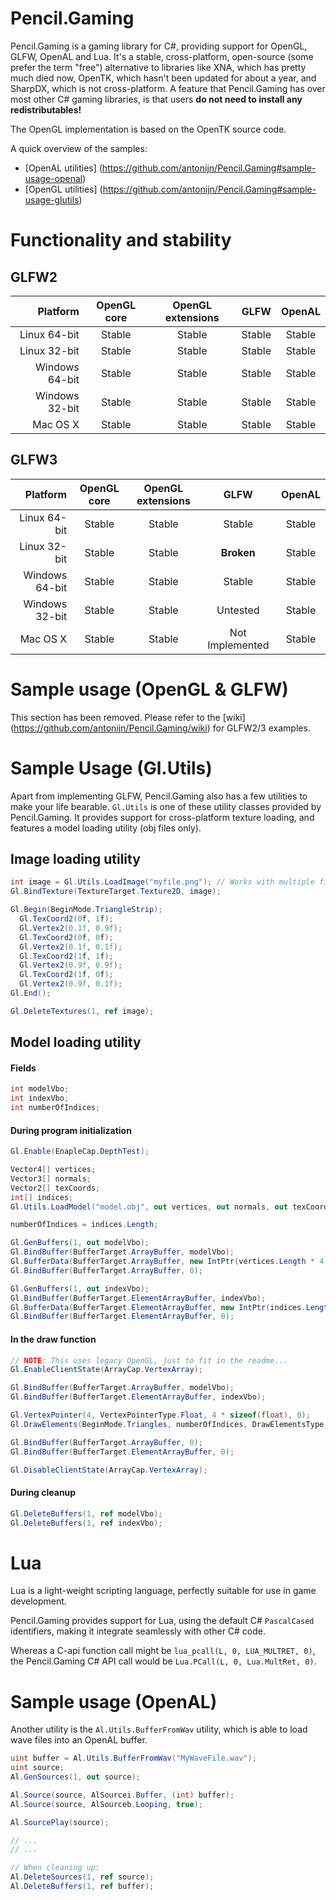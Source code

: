 Pencil.Gaming
=============
Pencil.Gaming is a gaming library for C#, providing support for OpenGL, GLFW, OpenAL and Lua. It's a stable, cross-platform, open-source (some prefer the term "free") alternative to libraries like XNA, which has pretty much died now, OpenTK, which hasn't been updated for about a year, and SharpDX, which is not cross-platform. A feature that Pencil.Gaming has over most other C# gaming libraries, is that users **do not need to install any redistributables!** 

The OpenGL implementation is based on the OpenTK source code.

A quick overview of the samples:
- [OpenAL utilities] (https://github.com/antonijn/Pencil.Gaming#sample-usage-openal)
- [OpenGL utilities] (https://github.com/antonijn/Pencil.Gaming#sample-usage-glutils)

Functionality and stability
===========================
GLFW2
-----
| Platform       | OpenGL core     | OpenGL extensions | GLFW            | OpenAL    |
| --------------:|:---------------:|:-----------------:|:---------------:|:---------:|
| Linux 64-bit   | Stable          | Stable            | Stable          | Stable    |
| Linux 32-bit   | Stable          | Stable            | Stable          | Stable    |
| Windows 64-bit | Stable          | Stable            | Stable          | Stable    |
| Windows 32-bit | Stable          | Stable            | Stable          | Stable    |
| Mac OS X       | Stable          | Stable            | Stable          | Stable    |

GLFW3
-----
| Platform       | OpenGL core     | OpenGL extensions | GLFW            | OpenAL    |
| --------------:|:---------------:|:-----------------:|:---------------:|:---------:|
| Linux 64-bit   | Stable          | Stable            | Stable          | Stable    |
| Linux 32-bit   | Stable          | Stable            | **Broken**      | Stable    |
| Windows 64-bit | Stable          | Stable            | Stable          | Stable    |
| Windows 32-bit | Stable          | Stable            | Untested        | Stable    |
| Mac OS X       | Stable          | Stable            | Not Implemented | Stable    |

Sample usage (OpenGL & GLFW)
============================
This section has been removed. Please refer to the [wiki] (https://github.com/antonijn/Pencil.Gaming/wiki) for GLFW2/3 examples.

Sample Usage (Gl.Utils)
=======================
Apart from implementing GLFW, Pencil.Gaming also has a few utilities to make your life bearable. `Gl.Utils` is one of these utility classes provided by Pencil.Gaming. It provides support for cross-platform texture loading, and features a model loading utility (obj files only).

Image loading utility
---------------------
```C#
int image = Gl.Utils.LoadImage("myfile.png"); // Works with multiple file formats
Gl.BindTexture(TextureTarget.Texture2D, image);

Gl.Begin(BeginMode.TriangleStrip);
  Gl.TexCoord2(0f, 1f);
  Gl.Vertex2(0.1f, 0.9f);
  Gl.TexCoord2(0f, 0f);
  Gl.Vertex2(0.1f, 0.1f);
  Gl.TexCoord2(1f, 1f);
  Gl.Vertex2(0.9f, 0.9f);
  Gl.TexCoord2(1f, 0f);
  Gl.Vertex2(0.9f, 0.1f);
Gl.End();

Gl.DeleteTextures(1, ref image);
```

Model loading utility
----------------------

#### Fields
```C#
int modelVbo;
int indexVbo;
int numberOfIndices;
```

#### During program initialization
```C#
Gl.Enable(EnapleCap.DepthTest);

Vector4[] vertices;
Vector3[] normals;
Vector2[] texCoords;
int[] indices;
Gl.Utils.LoadModel("model.obj", out vertices, out normals, out texCoords, out indices, false);

numberOfIndices = indices.Length;

Gl.GenBuffers(1, out modelVbo);
Gl.BindBuffer(BufferTarget.ArrayBuffer, modelVbo);
Gl.BufferData(BufferTarget.ArrayBuffer, new IntPtr(vertices.Length * 4 * sizeof(float)), vertices, BufferUsageHint.StaticDraw);
Gl.BindBuffer(BufferTarget.ArrayBuffer, 0);

Gl.GenBuffers(1, out indexVbo);
Gl.BindBuffer(BufferTarget.ElementArrayBuffer, indexVbo);
Gl.BufferData(BufferTarget.ElementArrayBuffer, new IntPtr(indices.Length * sizeof(int)), indices, BufferUsageHint.StaticDraw);
Gl.BindBuffer(BufferTarget.ElementArrayBuffer, 0);
```

#### In the draw function
```C#
// NOTE: This uses legacy OpenGL, just to fit in the readme...
Gl.EnableClientState(ArrayCap.VertexArray);

Gl.BindBuffer(BufferTarget.ArrayBuffer, modelVbo);
Gl.BindBuffer(BufferTarget.ElementArrayBuffer, indexVbo);

Gl.VertexPointer(4, VertexPointerType.Float, 4 * sizeof(float), 0);
Gl.DrawElements(BeginMode.Triangles, numberOfIndices, DrawElementsType.UnsignedInt, 0);

Gl.BindBuffer(BufferTarget.ArrayBuffer, 0);
Gl.BindBuffer(BufferTarget.ElementArrayBuffer, 0);

Gl.DisableClientState(ArrayCap.VertexArray);
```

#### During cleanup
```C#
Gl.DeleteBuffers(1, ref modelVbo);
Gl.DeleteBuffers(1, ref indexVbo);
```

Lua
===
Lua is a light-weight scripting language, perfectly suitable for use in game development.

Pencil.Gaming provides support for Lua, using the default C# `PascalCased` identifiers, making it integrate seamlessly with other C# code.

Whereas a C-api function call might be `lua_pcall(L, 0, LUA_MULTRET, 0)`, the Pencil.Gaming C# API call would be `Lua.PCall(L, 0, Lua.MultRet, 0)`.

Sample usage (OpenAL)
=====================
Another utility is the `Al.Utils.BufferFromWav` utility, which is able to load wave files into an OpenAL buffer.

```C#
uint buffer = Al.Utils.BufferFromWav("MyWaveFile.wav");
uint source;
Al.GenSources(1, out source);

Al.Source(source, AlSourcei.Buffer, (int) buffer);
Al.Source(source, AlSourceb.Looping, true);

Al.SourcePlay(source);

// ...
// ...

// When cleaning up:
Al.DeleteSources(1, ref source);
Al.DeleteBuffers(1, ref buffer);
```
